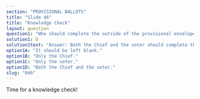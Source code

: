 ```yaml
---
section: "PROVISIONAL BALLOTS"
title: "Slide 46"
title: "Knowledge Check"
layout: question
question1: "Who should complete the outside of the provisional envelope?"
solution1: D
solution1text: "Answer: Both the Chief and the voter should complete the provisional envelope. Make sure that all required fields are complete and that both you and the voter sign the envelope."
option1A: "It should be left blank."
option1B: "Only the Chief."
option1C: "Only the voter."
option1D: "Both the Chief and the voter."
slug: "046"
---
```


Time for a knowledge check!
